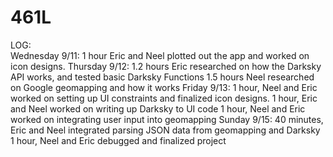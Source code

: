 # 461L
LOG:<br/>
Wednesday 9/11:
1 hour Eric and Neel plotted out the app and worked on icon designs.
Thursday 9/12: 
1.2 hours Eric researched on how the Darksky API works, and tested basic Darksky Functions
1.5 hours Neel researched on Google geomapping and how it works
Friday 9/13: 
1 hour, Neel and Eric worked on setting up UI constraints and finalized icon designs.
1 hour, Eric and Neel worked on  writing up Darksky to UI code
1 hour, Neel and Eric worked on integrating user input into geomapping
Sunday 9/15: 
40 minutes, Eric and Neel integrated parsing JSON data from geomapping and Darksky
1 hour, Neel and Eric debugged and finalized project


